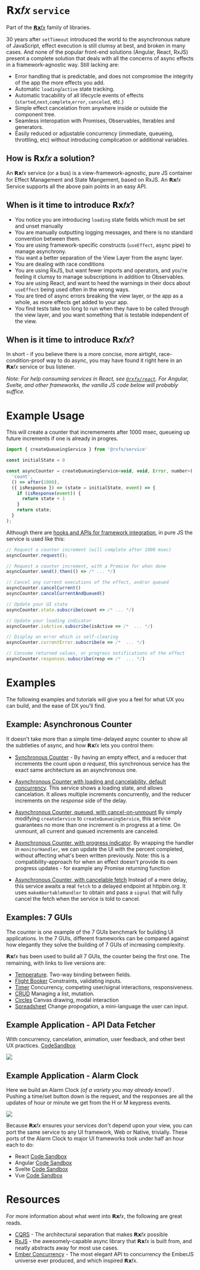 # 𝗥𝘅𝑓𝑥 `service`

Part of the [𝗥𝘅𝑓𝑥](https://github.com/deanrad/rxfx) family of libraries.

30 years after `setTimeout` introduced the world to the asynchronous nature of JavaScript, effect execution is still clumsy at best, and broken in many cases. And none of the popular front-end solutions (Angular, React, RxJS) present a complete solution that deals with all the concerns of async effects in a framework-agnostic way. Still lacking are:

- Error handling that is predictable, and does not compromise the integrity of the app the more effects you add.
- Automatic `loading`/`active` state tracking.
- Automatic tracability of all lifecycle events of effects (`started`,`next`,`complete`,`error`, `canceled`, etc.)
- Simple effect cancelation from anywhere inside or outside the component tree.
- Seamless interopation with Promises, Observables, Iterables and generators.
- Easily reduced or adjustable concurrency (immediate, queueing, throttling, etc) without introducing complication or additional variables.

## How is 𝗥𝘅𝑓𝑥 a solution?
An 𝗥𝘅𝑓𝑥 service (or a bus) is a view-framework-agnostic, pure JS container for Effect Management and State Mangement, based on RxJS. An 𝗥𝘅𝑓𝑥 Service supports all the above pain points in an easy API.


## When is it time to introduce 𝗥𝘅𝑓𝑥?

- You notice you are introducing `loading` state fields which must be set and unset manually
- You are manually outputting logging messages, and there is no standard convention between them.
- You are using framework-specific constructs (`useEffect`, async pipe) to manage asynchrony.
- You want a better separation of the View Layer from the async layer.
- You are dealing with race conditions
- You are using RxJS, but want fewer imports and operators, and you're feeling it clumsy to manage subscriptions in addition to Observables.
- You are using React, and want to heed the warnings in their docs about `useEffect` being used often in the wrong ways.
- You are tired of async errors breaking the view layer, or the app as a whole, as more effects get added to your app.
- You find tests take too long to run when they have to be called through the view layer, and you want something that is testable independent of the view.

## When is it time to introduce 𝗥𝘅𝑓𝑥?
In short - if you believe there is a more concise, more airtight, race-condition-proof way to do async, you may have found it right here in an  𝗥𝘅𝑓𝑥 service or bus listener.

_Note: For help consuming services in React, see [`@rxfx/react`](https://github.com/deanrad/rxfx/tree/main/react). For Angular, Svelte, and other frameworks, the vanilla JS code below will probably suffice._

# Example Usage

This will create a counter that incremements after 1000 msec, queueing up future increments if one is already in progres.

```js
import { createQueueingService } from '@rxfx/service'

const initialState = 0

const asyncCounter = createQueueingService<void, void, Error, number>(
  'count', 
  () => after(1000),
  ({ isResponse }) => (state = initialState, event) => {
    if (isResponse(event)) {
      return state + 1
    }
    return state;
  }
);
```

Although there are [hooks and APIs for framework integration](#framework-integration), in pure JS the service is used like this:

```ts
// Request a counter increment (will complete after 1000 msec)
asyncCounter.request();

// Request a counter increment, with a Promise for when done
asyncCounter.send().then(() => /* ... */)

// Cancel any current executions of the effect, and/or queued 
asyncCounter.cancelCurrent()
asyncCounter.cancelCurrentAndQueued()

// Update your UI state
asyncCounter.state.subscribe(count => /* ... */)

// Update your loading indicator
asyncCounter.isActive.subscribe(isActive => /*  ... */)

// Display an error which is self-clearing
asyncCounter.currentError.subscribe(e => /*  ... */)

// Consume returned values, or progress notifications of the effect
asyncCounter.responses.subscribe(resp => /*  ... */)
```


<!-- Building upon a normal bus listener, a **Service**:

- Knows whether an effect is active without any need to set up and populate `loading` state variables.
- Turn errors into events, emitting them as events `count/error` and preventing runtime errors.
- Emits events (e.g. `count/started`, `count/complete`) on all lifecycle events of the effect.
- Allows a reducer to populate an Observable of state by responding to lifecycle events.
- Allows for cancelation of in-flight, or queued requests. 

In comparison to `createAsyncThunk` from Redux Toolkit, except concurrency-controlled and cancelable.

# UX Benefits of using a service



# Architectural benefits of using a Service

You'll notice an `@rxfx/service` touches the UI framework in only two places:

1. UI event handlers will make requests of the service, or cancel the work of the service.
1. UI state fields subscribe to each new state of the service.

In both cases: _It is the UI which speaks to the service, not the other way around!_  Each component is generally a source of requests, or a consumer of values. 

Service logic can be independently tested, because it is never dependent on the UI. The result is being able to port the same core code to any Web or Native platform without re-tooling. This also enables continued operation in the face of major-version updates to UI frameworks.

-->

# Examples
The following examples and tutorials will give you a feel for what UX you can build, and the ease of DX you'll find.

## Example: Asynchronous Counter

It doesn't take more than a simple time-delayed async counter to show all the subtleties of async, and how 𝗥𝘅𝑓𝑥 lets you control them:

- [Synchronous Counter](https://codesandbox.io/p/sandbox/7guis-counter-sync-rxfx-service-53wttk) - By having an empty effect, and a reducer that increments the count upon _a request_, this synchronous service has the exact same architecture as an asynchronous one.

- [Asynchronous Counter with loading and cancelability, default concurrency](https://codesandbox.io/p/sandbox/7guis-1-counter-async-rxfx-service-4w82wc). This service shows a loading state, and allows cancelation. It allows multiple increments concurrently, and the reducer increments on the _response_ side of the delay.

- [Asynchronous Counter, queued, with cancel-on-unmount](https://codesandbox.io/p/sandbox/7guis-counter-async-unmount-safe-rxfx-service-j456mr) By simply modifying `createService`  to `createQueueingService`, this service guarantees no more than one increment is in progress at a time. On unmount, all current and queued increments are canceled.

- [Asynchronous Counter, with progress indicator](https://codesandbox.io/p/sandbox/7guis-counter-async-progress-rxfx-service-wr4hhq). By wrapping the handler in `monitorHandler`, we can update the UI with the percent completed, without affecting what's been written previously. Note: this is a compatibility-approach for when an effect doesn't provide its own progress updates - for example any Promise returning function

- [Asynchronous Counter, with cancelable fetch](https://codesandbox.io/p/sandbox/7guis-counter-async-abortable-rxfx-service-ywjvtx) Instead of a mere delay, this service awaits a real `fetch` to a delayed endpoint at httpbin.org. It uses `makeAbortableHandler` to obtain and pass a `signal` that will fully cancel the fetch when the service is told to cancel.

## Examples: 7 GUIs

The counter is one example of the 7 GUIs benchmark for building UI applications. In the 7 GUIs, different frameworks can be compared against how elegantly they solve the building of 7 GUIs of increasing complexity. 

𝗥𝘅𝑓𝑥 has been used to build all 7 GUIs, the counter being the first one. The remaining, with links to live versions are:

- [Temperature](https://codesandbox.io/p/sandbox/7guis-temperature-rxfx-service-1k1dgf). Two-way binding between fields.
- [Flight Booker](https://codesandbox.io/p/sandbox/7guis-flight-rxfx-service-h25v6y) Constraints, validating inputs.
- [Timer](https://codesandbox.io/p/sandbox/7guis-timer-rxfx-service-tyty4i) Concurrency, competing user/signal interactions, responsiveness.
- [CRUD](https://codesandbox.io/p/sandbox/7guis-5-crud-rxfx-service-mgzcxx) Managing a list, mutation.
- [Circles](https://codesandbox.io/p/sandbox/7guis-6-circles-rxfx-bus-d8jppt) Canvas drawing, modal interaction
- [Spreadsheet](https://codesandbox.io/p/sandbox/7guis-cells-rxfx-bus-m98c5p) Change propogation, a mini-language the user can input.

## Example Application - API Data Fetcher
With concurrency, cancelation, animation, user feedback, and other best UX practices.
[CodeSandbox](https://codesandbox.io/s/rxfx-service-cat-fetcher-nweq0h)

![](https://s3.amazonaws.com/www.deanius.com/rxfx-data-fetcher-static.png)

## Example Application - Alarm Clock

Here we build an Alarm Clock _(of a variety you may already know!)_ . Pushing a time/set button down is the request, and the responses are all the updates of hour or minute we get from the H or M keypress events.

![](https://d2jksv3bi9fv68.cloudfront.net/rxfx/alarm_clock.jpg)

Because 𝗥𝘅𝑓𝑥 ensures your services don't depend upon your view, you can port the same service to any UI framework, Web or Native, trivially. These ports of the Alarm Clock to major UI frameworks took under half an hour each to do:

 - React [Code Sandbox](https://codesandbox.io/s/rxfx-bus-alarm-clock-react-sesc51)
- Angular [Code Sandbox](https://codesandbox.io/s/rxfx-service-alarm-clock-angular-sdenc1)
- Svelte [Code Sandbox](https://codesandbox.io/s/rxfx-service-alarm-clock-svelte-d0bejx)
- Vue [Code Sandbox](https://codesandbox.io/s/rxfx-service-alarm-clock-vue-hk916l)

# Resources

For more information about what went into 𝗥𝘅𝑓𝑥, the following are great reads.

- [CQRS](https://en.wikipedia.org/wiki/Command%E2%80%93query_separation) - The architectural separation that makes 𝗥𝘅𝑓𝑥 possible
- [RxJS](https://rxjs.dev) - the awesomely-capable async library that 𝗥𝘅𝑓𝑥 is built from, and neatly abstracts away for most use cases.
- [Ember Concurrency](https://ember-concurrency.com/docs/task-concurrency) - The most elegant API to concurrency the EmberJS universe ever produced, and which inspired 𝗥𝘅𝑓𝑥.